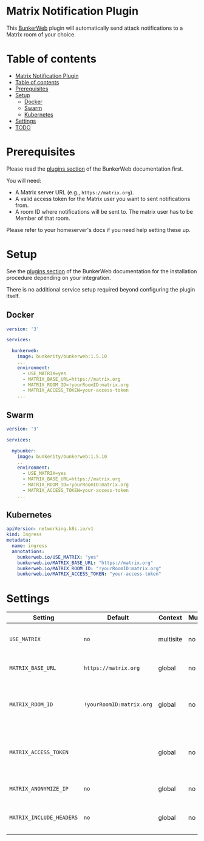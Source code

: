 # Matrix Notification Plugin

This [BunkerWeb](https://www.bunkerweb.io/?utm_campaign=self&utm_source=github) plugin will automatically send attack notifications to a Matrix room of your choice.

# Table of contents

- [Matrix Notification Plugin](#matrix-notification-plugin)
- [Table of contents](#table-of-contents)
- [Prerequisites](#prerequisites)
- [Setup](#setup)
  - [Docker](#docker)
  - [Swarm](#swarm)
  - [Kubernetes](#kubernetes)
- [Settings](#settings)
- [TODO](#todo)

# Prerequisites

Please read the [plugins section](https://docs.bunkerweb.io/latest/plugins/?utm_campaign=self&utm_source=github) of the BunkerWeb documentation first.

You will need:
- A Matrix server URL (e.g., `https://matrix.org`).
- A valid access token for the Matrix user you want to sent notifications from.
- A room ID where notifications will be sent to. The matrix user has to be Member of that room.

Please refer to your homeserver's docs if you need help setting these up.

# Setup

See the [plugins section](https://docs.bunkerweb.io/latest/plugins/?utm_campaign=self&utm_source=github) of the BunkerWeb documentation for the installation procedure depending on your integration.

There is no additional service setup required beyond configuring the plugin itself.

## Docker

```yaml
version: '3'

services:

  bunkerweb:
    image: bunkerity/bunkerweb:1.5.10
    ...
    environment:
      - USE_MATRIX=yes
      - MATRIX_BASE_URL=https://matrix.org
      - MATRIX_ROOM_ID=!yourRoomID:matrix.org
      - MATRIX_ACCESS_TOKEN=your-access-token
    ...
```

## Swarm

```yaml
version: '3'

services:

  mybunker:
    image: bunkerity/bunkerweb:1.5.10
    ..
    environment:
      - USE_MATRIX=yes
      - MATRIX_BASE_URL=https://matrix.org
      - MATRIX_ROOM_ID=!yourRoomID:matrix.org
      - MATRIX_ACCESS_TOKEN=your-access-token
    ...
```

## Kubernetes

```yaml
apiVersion: networking.k8s.io/v1
kind: Ingress
metadata:
  name: ingress
  annotations:
    bunkerweb.io/USE_MATRIX: "yes"
    bunkerweb.io/MATRIX_BASE_URL: "https://matrix.org"
    bunkerweb.io/MATRIX_ROOM_ID: "!yourRoomID:matrix.org"
    bunkerweb.io/MATRIX_ACCESS_TOKEN: "your-access-token"
```

# Settings

| Setting              | Default                      | Context   | Multiple | Description                                                                                         |
| -------------------- | ---------------------------- | --------- | -------- | --------------------------------------------------------------------------------------------------- |
| `USE_MATRIX`         | `no`                         | multisite | no       | Enable sending alerts to a Matrix room.                                                             |
| `MATRIX_BASE_URL`     | `https://matrix.org`          | global    | no       | Base URL of the Matrix server.                                                                      |
| `MATRIX_ROOM_ID`      | `!yourRoomID:matrix.org`      | global    | no       | Room ID of the Matrix room to send notifications to.                                                |
| `MATRIX_ACCESS_TOKEN` | ` `                           | global    | no       | Access token to authenticate with the Matrix server.                                                |
| `MATRIX_ANONYMIZE_IP`        | `no`                         | global | no       | Mask the IP address in notifications.                                                               |
| `MATRIX_INCLUDE_HEADERS`     | `no`                        | global | no       | Include request headers in notifications.                                                           |
